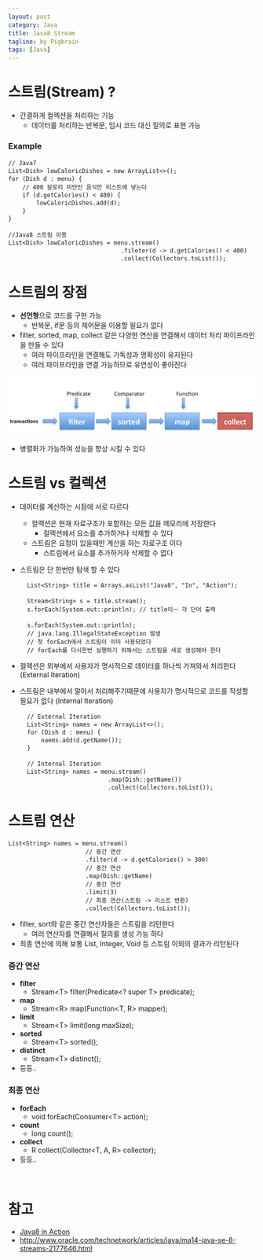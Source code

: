 ```yaml
---
layout: post
category: Java
title: Java8 Stream  
tagline: by Pigbrain
tags: [Java]
---
```


<!--more-->


# 스트림(Stream) ?
* 간결하게 컬렉션을 처리하는 기능  
	* 데이터를 처리하는 반복문, 임시 코드 대신 질의로 표현 가능  

### Example 
	
	// Java7
	List<Dish> lowCaloricDishes = new ArrayList<>();	
	for (Dish d : menu) {
		// 400 칼로리 미만인 음식만 리스트에 넣는다  
		if (d.getCalories() < 400) {
			lowCaloricDishes.add(d);
		}
	}
	
	//Java8 스트림 이용 
	List<Dish> lowCaloricDishes = menu.stream()
	                                .fileter(d -> d.getCalories() < 400)  
	                                .collect(Collectors.toList());
  
# 스트림의 장점  
* **선언형**으로 코드를 구현 가능  
	* 반복문, if문 등의 제어문을 이용할 필요가 없다  
* filter, sorted, map, collect 같은 다양한 연산을 연결해서 데이터 처리 파이프라인을 만들 수 있다  
	* 여러 파이프라인을 연결해도 가독성과 명확성이 유지된다  
	* 여러 파이프라인을 연결 가능하므로 유연성이 좋아진다  
  
<img src="/assets/themes/Snail/img/Java/Stream/pipeline.png" alt="">  
  
* 병렬화가 가능하여 성능을 향상 시킬 수 있다  
  
# 스트림 vs 컬렉션  
* 데이터를 계산하는 시점에 서로 다르다  
	* 컬렉션은 현재 자료구조가 포함하는 모든 값을 메모리에 저장한다  
		* 컬렉션에서 요소를 추가하거나 삭제할 수 있다  
	* 스트림은 요청이 있을때만 계산을 하는 자료구조 이다  
		* 스트림에서 요소를 추가하거자 삭제할 수 없다  
* 스트림은 단 한번만 탐색 할 수 있다  
	
		List<String> title = Arrays.asList("Java8", "In", "Action");
		
		Stream<String> s = title.stream();
		s.forEach(System.out::println);	// title이ㅡ 각 단어 출력 
		
		s.forEach(System.out::println);	
		// java.lang.IllegalStateException 발생 
		// 첫 forEach에서 스트림이 이미 사용되었다 
		// forEach를 다시한번 실행하기 위해서는 스트림을 새로 생성해야 한다  
  
* 컬렉션은 외부에서 사용자가 명시적으로 데이터를 하나씩 가져와서 처리한다 (External Iteration)  
* 스트림은 내부에서 알아서 처리해주기때문에 사용자가 명시적으로 코드를 작성할 필요가 없다 (Internal Iteration)  
		
		// External Iteration  
		List<String> names = new ArrayList<>();  
		for (Dish d : menu) {  
			naems.add(d.getName());  
		}  
		
		// Internal Iteration  
		List<String> names = menu.stream()
		                       .map(Dish::getName())
		                       .collect(Collectors.toList());
  
# 스트림 연산  

	List<String> names = menu.stream()
	                      // 중간 연산
	                      .filter(d -> d.getCalories() > 300)  
	                      // 중간 연산  
	                      .map(Dish::getName)  
	                      // 중간 연산
	                      .limit(3) 
	                      // 최종 연산(스트림 -> 리스트 변환)  
	                      .collect(Collectors.toList());  
  
* filter, sort와 같은 중간 연산자들은 스트림을 리턴한다  
	* 여러 연산자를 연결해서 질의를 생성 가능 하다  
* 최종 연산에 의해 보통 List, Integer, Void 등 스트림 이외의 결과가 리턴된다  
	
### 중간 연산  
* **filter**  
	* Stream<T\> filter(Predicate<? super T\> predicate);
* **map**  
	* Stream<R\> map(Function<T, R\> mapper);
* **limit**  
	* Stream<T\> limit(long maxSize);
* **sorted**  
	*  Stream<T\> sorted();
* **distinct**  
	* Stream<T\> distinct();
* 등등.. 

### 최종 연산  
* **forEach**  
	* void forEach(Consumer<T\> action);  
* **count**  
	* long count();  
* **collect**  
	* R collect(Collector<T, A, R\> collector);
* 등등..  

<br>  
  

# 참고   
* [Java8 in Action](http://book.naver.com/bookdb/book_detail.nhn?bid=8883567)  
* http://www.oracle.com/technetwork/articles/java/ma14-java-se-8-streams-2177646.html  
